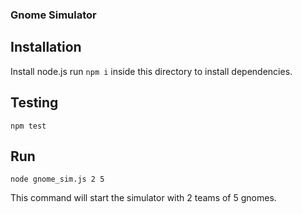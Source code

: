 ### Gnome Simulator

## Installation

Install node.js
run `npm i` inside this directory to install dependencies.

## Testing

`npm test`

## Run

`node gnome_sim.js 2 5`

This command will start the simulator with 2 teams of 5 gnomes.
